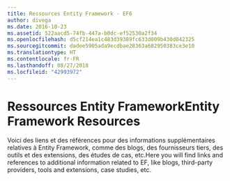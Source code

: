 ```yaml
---
title: Ressources Entity Framework - EF6
author: divega
ms.date: 2016-10-23
ms.assetid: 522aacd5-74fb-447a-b0dc-ef52530a2f34
ms.openlocfilehash: d5cf214ea1c483d39389fc633d009b430d042325
ms.sourcegitcommit: dadee5905ada9ecdbae28363a682950383ce3e10
ms.translationtype: HT
ms.contentlocale: fr-FR
ms.lasthandoff: 08/27/2018
ms.locfileid: "42993972"
---
```

# <a name="entity-framework-resources"></a><span data-ttu-id="b5ca6-102">Ressources Entity Framework</span><span class="sxs-lookup"><span data-stu-id="b5ca6-102">Entity Framework Resources</span></span>
<span data-ttu-id="b5ca6-103">Voici des liens et des références pour des informations supplémentaires relatives à Entity Framework, comme des blogs, des fournisseurs tiers, des outils et des extensions, des études de cas, etc.</span><span class="sxs-lookup"><span data-stu-id="b5ca6-103">Here you will find links and references to additional information related to EF, like blogs, third-party providers, tools and extensions, case studies, etc.</span></span>
